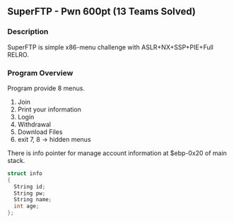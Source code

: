 SuperFTP - Pwn 600pt (13 Teams Solved)
-------------
### Description
SuperFTP is simple x86-menu challenge with ASLR+NX+SSP+PIE+Full RELRO.

### Program Overview
Program provide 8 menus.

1. Join
2. Print your information
3. Login
4. Withdrawal
5. Download Files
6. exit
7, 8 -> hidden menus

There is info pointer for manage account information at $ebp-0x20 of main stack.

```c
struct info
{
  String id;
  String pw;
  String name;
  int age;
};
```
